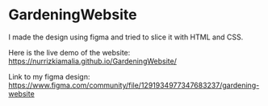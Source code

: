 # GardeningWebsite

I made the design using figma and tried to slice it with HTML and CSS.

Here is the live demo of the website: https://nurrizkiamalia.github.io/GardeningWebsite/

Link to my figma design: https://www.figma.com/community/file/1291934977347683237/gardening-website
